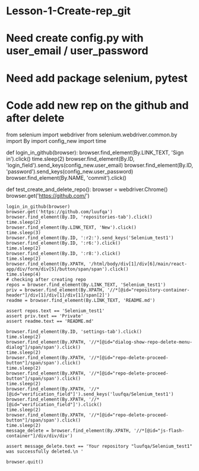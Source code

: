 # Lesson-1-Create-rep_git
# Need create config.py with user_email / user_password
# Need add package selenium, pytest
# Code add new rep on the github and after delete
from selenium import webdriver
from selenium.webdriver.common.by import By
import config_new
import time


def login_in_github(browser):
    browser.find_element(By.LINK_TEXT, 'Sign in').click()
    time.sleep(2)
    browser.find_element(By.ID, 'login_field').send_keys(config_new.user_email)
    browser.find_element(By.ID, 'password').send_keys(config_new.user_password)
    browser.find_element(By.NAME, 'commit').click()


def test_create_and_delete_repo():
    browser = webdriver.Chrome()
    browser.get('https://github.com/')

    login_in_github(browser)
    browser.get('https://github.com/luufqa')
    browser.find_element(By.ID, 'repositories-tab').click()
    time.sleep(2)
    browser.find_element(By.LINK_TEXT, 'New').click()
    time.sleep(3)
    browser.find_element(By.ID, ':r2:').send_keys('Selenium_test1')
    browser.find_element(By.ID, ':r6:').click()
    time.sleep(2)
    browser.find_element(By.ID, ':r8:').click()
    time.sleep(2)
    browser.find_element(By.XPATH, '/html/body/div[1]/div[6]/main/react-app/div/form/div[5]/button/span/span').click()
    time.sleep(4)
    # checking after creating repo
    repos = browser.find_element(By.LINK_TEXT, 'Selenium_test1')
    priv = browser.find_element(By.XPATH, '//*[@id="repository-container-header"]/div[1]/div[1]/div[1]/span[2]')
    readme = browser.find_element(By.LINK_TEXT, 'README.md')

    assert repos.text == 'Selenium_test1'
    assert priv.text == 'Private'
    assert readme.text == 'README.md'

    browser.find_element(By.ID, 'settings-tab').click()
    time.sleep(2)
    browser.find_element(By.XPATH, '//*[@id="dialog-show-repo-delete-menu-dialog"]/span/span').click()
    time.sleep(2)
    browser.find_element(By.XPATH, '//*[@id="repo-delete-proceed-button"]/span/span').click()
    time.sleep(2)
    browser.find_element(By.XPATH, '//*[@id="repo-delete-proceed-button"]/span/span').click()
    time.sleep(2)
    browser.find_element(By.XPATH, '//*[@id="verification_field"]').send_keys('luufqa/Selenium_test1')
    browser.find_element(By.XPATH, '//*[@id="verification_field"]').click()
    time.sleep(2)
    browser.find_element(By.XPATH, '//*[@id="repo-delete-proceed-button"]/span/span').click()
    time.sleep(2)
    message_delete = browser.find_element(By.XPATH, '//*[@id="js-flash-container"]/div/div/div')

    assert message_delete.text == 'Your repository "luufqa/Selenium_test1" was successfully deleted.\n '

    browser.quit()
